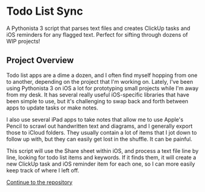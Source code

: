 # Todo List Sync

A Pythonista 3 script that parses text files and creates ClickUp tasks and iOS reminders for any flagged text.  Perfect for sifting through dozens of WIP projects!

## Project Overview

Todo list apps are a dime a dozen, and I often find myself hopping from one to another, depending on the project that I'm working on. Lately, I've been using Pythonista 3 on iOS a lot for prototyping small projects while I'm away from my desk. It has several really useful iOS-specific libraries that have been simple to use, but it's challenging to swap back and forth between apps to update tasks or make notes.

I also use several iPad apps to take notes that allow me to use Apple's Pencil to scrawl out handwritten text and diagrams, and I generally export those to iCloud folders. They usually contain a lot of items that I jot down to follow up with, but they can easily get lost in the shuffle. It can be painful.

This script will use the Share sheet within iOS, and process a text file line by line, looking for todo list items and keywords. If it finds them, it will create a new ClickUp task and iOS reminder item for each one, so I can more easily keep track of where I left off.



[Continue to the repository](https://github.com/ian-multivac/pythonista-todo-sync)
